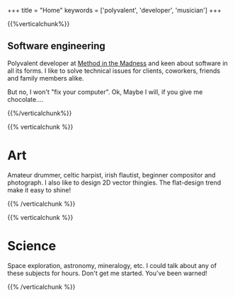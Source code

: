 +++
title = "Home"
keywords = ['polyvalent', 'developer', 'musician']
+++

{{%verticalchunk%}}
## Software engineering

Polyvalent developer at [Method in the Madness](https://www.methodinthemadness.eu) and keen about software in all its forms. I like to solve technical issues for clients, coworkers, friends and family members alike. 

But no, I won't "fix your computer". Ok, Maybe I will, if you give me chocolate...</sub>.

{{%/verticalchunk%}}


{{% verticalchunk %}}
# Art

Amateur drummer, celtic harpist, irish flautist, beginner compositor and photograph. I also like to design 2D vector thingies. The flat-design trend make it easy to shine!

{{% /verticalchunk %}}

{{% verticalchunk %}}
# Science

Space exploration, astronomy, mineralogy, etc. I could talk about any of these subjects for hours. Don't get me started. You've been warned!  

{{% /verticalchunk %}}
